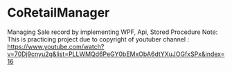 # CoRetailManager
Managing Sale record by implementing WPF, Api, Stored Procedure
Note: This is practicing project due to copyright of youtuber channel : 
https://www.youtube.com/watch?v=70Dj9cnyu2g&list=PLLWMQd6PeGY0bEMxObA6dtYXuJOGfxSPx&index=16
